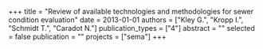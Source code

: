 +++
title = "Review of available technologies and methodologies for sewer condition evaluation"
date = 2013-01-01
authors = ["Kley G.", "Kropp I.", "Schmidt T.", "Caradot N."]
publication_types = ["4"]
abstract = ""
selected = false
publication = ""
projects = ["sema"]
+++

